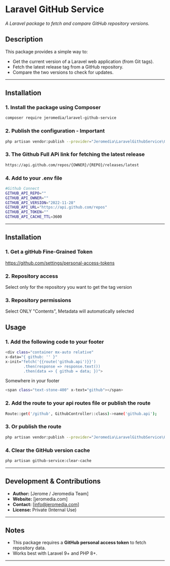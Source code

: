# **Laravel GitHub Service**

_A Laravel package to fetch and compare GitHub repository versions._

## **Description**

This package provides a simple way to:

- Get the current version of a Laravel web application (from Git tags).
- Fetch the latest release tag from a GitHub repository.
- Compare the two versions to check for updates.

---

## **Installation**

### **1. Install the package using Composer**

```bash
composer require jeromedia/laravel-github-service
```

### **2. Publish the configuration - Important**

```bash
php artisan vendor:publish --provider="Jeromedia\LaravelGithubService\GithubServiceProvider" --tag=config
```

### **3. The Github Full APi link for fetching the latest release**

```bash
https://api.github.com/repos/{OWNER}/{REPO}/releases/latest
```

### **4. Add to your .env file**

```bash
#Github Connect
GITHUB_API_REPO=""
GITHUB_API_OWNER=""
GITHUB_API_VERSION="2022-11-28"
GITHUB_API_URL="https://api.github.com/repos"
GITHUB_API_TOKEN=""
GITHUB_API_CACHE_TTL=3600
```

---

## **Installation**

### **1. Get a gitHub Fine-Grained Token**

https://github.com/settings/personal-access-tokens

### **2. Repository access**

Select only for the repository you want to get the tag version

### **3. Repository permissions**

Select ONLY "Contents", Metadata will automatically selected

## **Usage**

### **1. Add the following code to your footer**

```bash
<div class="container mx-auto relative"
x-data="{ github: '' }"
x-init="fetch('{{route('github.api')}}')
        .then(response => response.text())
        .then(data => { github = data; })">
```

Somewhere in your footer

```bash
<span class="text-stone-400" x-text="github"></span>
```

### **2. Add the route to your api routes file or publish the route**

```bash
Route::get('/github', GithubController::class)->name('github.api');
```

### **3. Or publish the route**

```bash
php artisan vendor:publish --provider="Jeromedia\LaravelGithubService\GithubServiceProvider" --tag=routes
```

### **4. Clear the GitHub version cache**

```bash
php artisan github-service:clear-cache
```

---

## **Development & Contributions**

- **Author:** [Jerome / Jeromedia Team]
- **Website:** [jeromedia.com]
- **Contact:** [info@jeromedia.com]
- **License:** Private (Internal Use)

---

## **Notes**

- This package requires a **GitHub personal access token** to fetch repository data.
- Works best with Laravel 9+ and PHP 8+.

---

